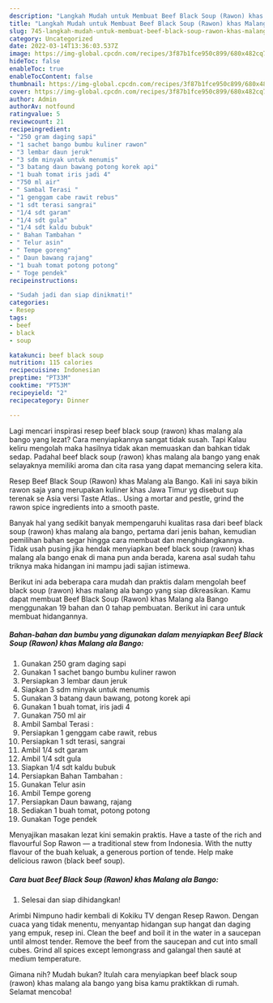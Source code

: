 ```yaml
---
description: "Langkah Mudah untuk Membuat Beef Black Soup (Rawon) khas Malang ala Bango yang Lezat Sekali, Buat Buka Puasa Lezat"
title: "Langkah Mudah untuk Membuat Beef Black Soup (Rawon) khas Malang ala Bango yang Lezat Sekali, Buat Buka Puasa Lezat"
slug: 745-langkah-mudah-untuk-membuat-beef-black-soup-rawon-khas-malang-ala-bango-yang-lezat-sekali-buat-buka-puasa-lezat
category: Uncategorized
date: 2022-03-14T13:36:03.537Z
image: https://img-global.cpcdn.com/recipes/3f87b1fce950c899/680x482cq70/beef-black-soup-rawon-khas-malang-ala-bango-foto-resep-utama.jpg
hideToc: false
enableToc: true
enableTocContent: false
thumbnail: https://img-global.cpcdn.com/recipes/3f87b1fce950c899/680x482cq70/beef-black-soup-rawon-khas-malang-ala-bango-foto-resep-utama.jpg
cover: https://img-global.cpcdn.com/recipes/3f87b1fce950c899/680x482cq70/beef-black-soup-rawon-khas-malang-ala-bango-foto-resep-utama.jpg
author: Admin
authorAv: notfound
ratingvalue: 5
reviewcount: 21
recipeingredient:
- "250 gram daging sapi"
- "1 sachet bango bumbu kuliner rawon"
- "3 lembar daun jeruk"
- "3 sdm minyak untuk menumis"
- "3 batang daun bawang potong korek api"
- "1 buah tomat iris jadi 4"
- "750 ml air"
- " Sambal Terasi "
- "1 genggam cabe rawit rebus"
- "1 sdt terasi sangrai"
- "1/4 sdt garam"
- "1/4 sdt gula"
- "1/4 sdt kaldu bubuk"
- " Bahan Tambahan "
- " Telur asin"
- " Tempe goreng"
- " Daun bawang rajang"
- "1 buah tomat potong potong"
- " Toge pendek"
recipeinstructions:

- "Sudah jadi dan siap dinikmati!"
categories:
- Resep
tags:
- beef
- black
- soup

katakunci: beef black soup 
nutrition: 115 calories
recipecuisine: Indonesian
preptime: "PT33M"
cooktime: "PT53M"
recipeyield: "2"
recipecategory: Dinner

---
```



Lagi mencari inspirasi resep beef black soup (rawon) khas malang ala bango yang lezat? Cara menyiapkannya sangat tidak susah. Tapi Kalau keliru mengolah maka hasilnya tidak akan memuaskan dan bahkan tidak sedap. Padahal beef black soup (rawon) khas malang ala bango yang enak selayaknya memiliki aroma dan cita rasa yang dapat memancing selera kita.


Resep Beef Black Soup (Rawon) khas Malang ala Bango. Kali ini saya bikin rawon saja yang merupakan kuliner khas Jawa Timur yg disebut sup terenak se Asia versi Taste Atlas.. Using a mortar and pestle, grind the rawon spice ingredients into a smooth paste.

Banyak hal yang sedikit banyak mempengaruhi kualitas rasa dari beef black soup (rawon) khas malang ala bango, pertama dari jenis bahan, kemudian pemilihan bahan segar hingga cara membuat dan menghidangkannya. Tidak usah pusing jika hendak menyiapkan beef black soup (rawon) khas malang ala bango enak di mana pun anda berada, karena asal sudah tahu triknya maka hidangan ini mampu jadi sajian istimewa.


Berikut ini ada beberapa cara mudah dan praktis dalam mengolah beef black soup (rawon) khas malang ala bango yang siap dikreasikan. Kamu dapat membuat Beef Black Soup (Rawon) khas Malang ala Bango menggunakan 19 bahan dan 0 tahap pembuatan. Berikut ini cara untuk membuat hidangannya.

<!--inarticleads1-->

##### Bahan-bahan dan bumbu yang digunakan dalam menyiapkan Beef Black Soup (Rawon) khas Malang ala Bango:

1. Gunakan 250 gram daging sapi
1. Gunakan 1 sachet bango bumbu kuliner rawon
1. Persiapkan 3 lembar daun jeruk
1. Siapkan 3 sdm minyak untuk menumis
1. Gunakan 3 batang daun bawang, potong korek api
1. Gunakan 1 buah tomat, iris jadi 4
1. Gunakan 750 ml air
1. Ambil  Sambal Terasi :
1. Persiapkan 1 genggam cabe rawit, rebus
1. Persiapkan 1 sdt terasi, sangrai
1. Ambil 1/4 sdt garam
1. Ambil 1/4 sdt gula
1. Siapkan 1/4 sdt kaldu bubuk
1. Persiapkan  Bahan Tambahan :
1. Gunakan  Telur asin
1. Ambil  Tempe goreng
1. Persiapkan  Daun bawang, rajang
1. Sediakan 1 buah tomat, potong potong
1. Gunakan  Toge pendek


Menyajikan masakan lezat kini semakin praktis. Have a taste of the rich and flavourful Sop Rawon — a traditional stew from Indonesia. With the nutty flavour of the buah keluak, a generous portion of tende. Help make delicious rawon (black beef soup). 

<!--inarticleads2-->

##### Cara buat Beef Black Soup (Rawon) khas Malang ala Bango:


1. Selesai dan siap dihidangkan!

Arimbi Nimpuno hadir kembali di Kokiku TV dengan Resep Rawon. Dengan cuaca yang tidak menentu, menyantap hidangan sup hangat dan daging yang empuk, resep ini. Clean the beef and boil it in the water in a saucepan until almost tender. Remove the beef from the saucepan and cut into small cubes. Grind all spices except lemongrass and galan­gal then sauté at medium tem­per­a­ture. 

Gimana nih? Mudah bukan? Itulah cara menyiapkan beef black soup (rawon) khas malang ala bango yang bisa kamu praktikkan di rumah. Selamat mencoba!
